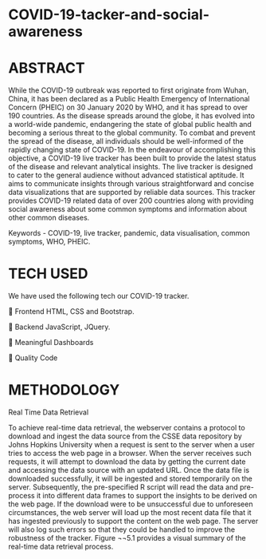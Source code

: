 # COVID-19-tacker-and-social-awareness

# ABSTRACT

While the COVID-19 outbreak was reported to first originate from Wuhan, China, it has been declared as a Public Health Emergency of International Concern (PHEIC) on 30 January 2020 by WHO, and it has spread to over 190 countries. As the disease spreads around the globe, it has evolved into a world-wide pandemic, endangering the state of global public health and becoming a serious threat to the global community. To combat and prevent the spread of the disease, all individuals should be well-informed of the rapidly changing state of COVID-19. In the endeavour of accomplishing this objective, a COVID-19 live tracker has been built to provide the latest status of the disease and relevant analytical insights. The live tracker is designed to cater to the general audience without advanced statistical aptitude. It aims to communicate insights through various straightforward and concise data visualizations that are supported by reliable data sources. This tracker provides COVID-19 related data of over 200 countries along with providing social awareness about some common symptoms and information about other common diseases.   


Keywords -  COVID-19, live tracker, pandemic, data visualisation, common symptoms, WHO, PHEIC.


# TECH USED


We have used the following tech our COVID-19 tracker.

	Frontend
HTML, CSS and Bootstrap.

	Backend
JavaScript, JQuery.

	Meaningful Dashboards

	Quality Code


# METHODOLOGY

Real Time Data Retrieval

To achieve real-time data retrieval, the webserver contains a protocol to download and ingest the data source from the CSSE data repository by Johns Hopkins University when a request is sent to the server when a user tries to access the web page in a browser. When the server receives such requests, it will attempt to download the data by getting the current date and accessing the data source with an updated URL. Once the data file is downloaded successfully, it will be ingested and stored temporarily on the server. Subsequently, the pre-specified R script will read the data and pre-process it into different data frames to support the insights to be derived on the web page. If the download were to be unsuccessful due to unforeseen circumstances, the web server will load up the most recent data file that it has ingested previously to support the content on the web page. The server will also log such errors so that they could be handled to improve the robustness of the tracker. Figure ¬¬5.1 provides a visual summary of the real-time data retrieval process.







